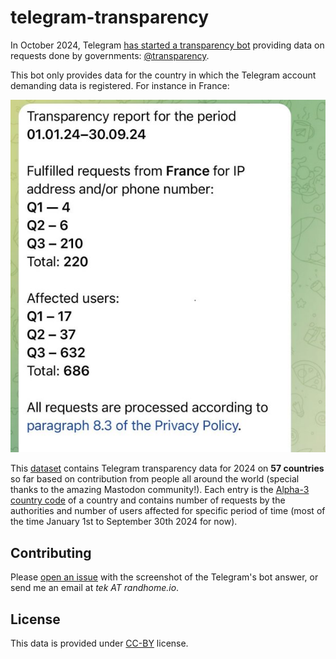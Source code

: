 # telegram-transparency

In October 2024, Telegram [has started a transparency bot](https://www.404media.co/telegram-confirms-it-gave-u-s-user-data-to-the-cops/) providing data on requests done by governments: [@transparency](https://t.me/transparency).

This bot only provides data for the country in which the Telegram account demanding data is registered. For instance in France:

![](img/fra_2024-10-10.jpg)

This [dataset](dataset.json) contains Telegram transparency data for 2024 on **57 countries** so far based on contribution from people all around the world (special thanks to the amazing Mastodon community!). Each entry is the [Alpha-3 country code](https://www.iban.com/country-codes) of a country and contains number of requests by the authorities and number of users affected for specific period of time (most of the time January 1st to September 30th 2024 for now).

## Contributing

Please [open an issue](https://github.com/Te-k/telegram-transparency/issues) with the screenshot of the Telegram's bot answer, or send me an email at _tek AT randhome.io_.

## License

This data is provided under [CC-BY](https://creativecommons.org/licenses/by/4.0/deed.en) license.

